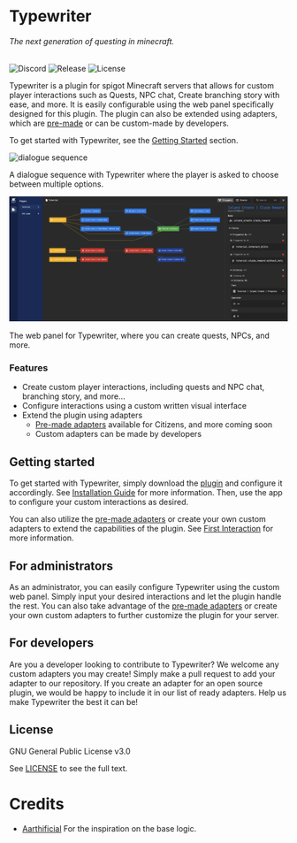 # Typewriter

###### The next generation of questing in minecraft.

![Discord](https://img.shields.io/discord/1054708062520360960?label=discord&logo=discord&logoColor=white)
![Release](https://img.shields.io/github/v/release/gabber235/Typewriter?include_prereleases&logo=github)
![License](https://img.shields.io/github/license/gabber235/Typewriter?logo=github)

Typewriter is a plugin for spigot Minecraft servers that allows for custom player interactions such as Quests,
NPC chat, Create branching story with ease, and more. It is easily configurable using the web panel specifically
designed for this plugin.
The plugin can also be extended using adapters, which are [pre-made](https://github.com/gabber235/TypeWriter/wiki/pre-made-adapters) or can be custom-made by developers.

To get started with Typewriter, see the [Getting Started](#getting-started) section.

![dialogue sequence](readme/chat-messages.gif)

A dialogue sequence with Typewriter where the player is asked to choose between multiple options.

![web panel](readme/typewrite-interface-demo.png)

The web panel for Typewriter, where you can create quests, NPCs, and more.

### Features

- Create custom player interactions, including quests and NPC chat, branching story, and more...
- Configure interactions using a custom written visual interface
- Extend the plugin using adapters
  - [Pre-made adapters](https://github.com/gabber235/TypeWriter/wiki/pre-made-adapters) available for Citizens, and more coming soon
  - Custom adapters can be made by developers

## Getting started

To get started with Typewriter, simply download the [plugin](https://github.com/gabber235/TypeWriter/releases) and configure it accordingly. 
See [Installation Guide](https://github.com/gabber235/TypeWriter/wiki/Installation-guide) for more information.
Then, use the app to configure your custom interactions as desired.

You can also utilize the [pre-made adapters](https://github.com/gabber235/TypeWriter/wiki/pre-made-adapters) or create your own custom adapters to extend the
capabilities of the plugin. See [First Interaction](https://github.com/gabber235/TypeWriter/wiki/first-interaction) for more information.

## For administrators

As an administrator, you can easily configure Typewriter using the custom web panel. 
Simply input your desired interactions and let the plugin handle the rest. 
You can also take advantage of the [pre-made adapters](https://github.com/gabber235/TypeWriter/wiki/pre-made-adapters) or create your own custom
adapters to further customize the plugin for your server.

## For developers

Are you a developer looking to contribute to Typewriter? We welcome any custom adapters you may create! Simply make a
pull request to add your adapter to our repository. If you create an adapter for an open source plugin, we would be
happy to include it in our list of ready adapters. Help us make Typewriter the best it can be!


## License
GNU General Public License v3.0

See [LICENSE](LICENSE) to see the full text.

# Credits

- [Aarthificial](https://www.youtube.com/channel/UCZ1XWgQK8YkZp5ZwXKdVqjw) For the inspiration on the base logic.